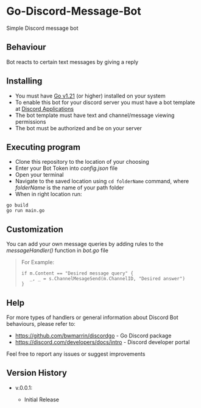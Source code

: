 # Go-Discord-Message-Bot

Simple Discord message bot

## Behaviour

Bot reacts to certain text messages by giving a reply

## Installing

* You must have [Go v1.21](https://go.dev/doc/install) (or higher) installed on your system
* To enable this bot for your discord server you must have a bot template at [Discord Applications](https://discord.com/developers/applications)
* The bot template must have text and channel/message viewing permissions
* The bot must be authorized and be on your server

## Executing program

* Clone this repository to the location of your choosing
* Enter your Bot Token into *config.json* file
* Open your terminal
* Navigate to the saved location using ```cd folderName``` command, where *folderName* is the name of your path folder
* When in right location run:
```
go build
go run main.go
```

## Customization

You can add your own message queries by adding rules to the *messageHandler()* function in *bot.go* file
> For Example:
> ```
> if m.Content == "Desired message query" {
>    _, _ = s.ChannelMesageSend(m.ChannelID, "Desired answer")
> }
> ```

## Help

For more types of handlers or general information about Discord Bot behaviours, please refer to:
* https://github.com/bwmarrin/discordgo - Go Discord package
* https://discord.com/developers/docs/intro - Discord developer portal

Feel free to report any issues or suggest improvements

## Version History

* v.0.0.1:

    * Initial Release
